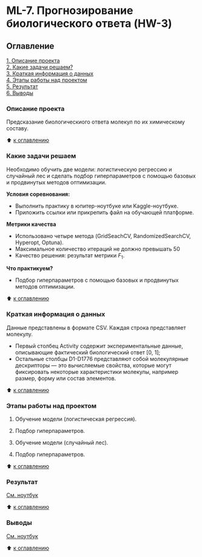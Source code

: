 # ML-7. Прогнозирование биологического ответа (HW-3)

## Оглавление
[1. Описание проекта](https://github.com/EleonoraRR/sf_data_science/tree/main/HW/README.md#описание-проекта)  
[2. Какие задачи решаем?](https://github.com/EleonoraRR/sf_data_science/tree/main/HW/README.md#какие-задачи-решаем)  
[3. Краткая информация о данных](https://github.com/EleonoraRR/sf_data_science/tree/main/HW/README.md#краткая-информация-о-данных)  
[4. Этапы работы над проектом](https://github.com/EleonoraRR/sf_data_science/tree/main/HW/README.md#этапы-работы-над-проектом)  
[5. Результат](https://github.com/EleonoraRR/sf_data_science/tree/main/HW/README.md#результат)  
[6. Выводы](https://github.com/EleonoraRR/sf_data_science/tree/main/HW/README.md#выводы)

### Описание проекта
Предсказание биологическиого ответа молекул по их химическому составу.

:arrow_up: [к оглавлению](https://github.com/EleonoraRR/sf_data_science/tree/main/HW/README.md#Оглавление)


### Какие задачи решаем
Необходимо обучить две модели: логистическую регрессию и случайный лес и сделать подбор гиперпараметров с помощью базовых и продвинутых методов оптимизации.

**Условия соревнования:**
- Выполнить практику в юпитер-ноутбуке или Kaggle-ноутбуке.
- Приложить ссылки или прикрепить файл на обучающей платформе.


**Метрики качества** 
- Использовано четыре метода (GridSeachCV, RandomizedSearchCV, Hyperopt, Optuna).
- Максимальное количество итераций не должно превышать 50
- Качество решения: результат метрики $F_1$.



**Что практикуем?**
- Подбор гиперпараметров с помощью базовых и продвинутых методов оптимизации.

:arrow_up: [к оглавлению](https://github.com/EleonoraRR/sf_data_science/tree/main/HW/README.md#Оглавление)

### Краткая информация о данных
Данные представлены в формате CSV. Каждая строка представляет молекулу. 

- Первый столбец Activity содержит экспериментальные данные, описывающие фактический биологический ответ [0, 1]; 
- Остальные столбцы D1-D1776 представляют собой молекулярные дескрипторы — это вычисляемые свойства, которые могут фиксировать некоторые характеристики молекулы, например размер, форму или состав элементов. 

:arrow_up: [к оглавлению](https://github.com/EleonoraRR/sf_data_science/tree/main/HW/README.md#Оглавление)


### Этапы работы над проектом
1. Обучение модели (логистическая регрессия).

2. Подбор гиперпараметров.

3. Обучение модели (случайный лес).

4. Подбор гиперпараметров.



:arrow_up: [к оглавлению](https://github.com/EleonoraRR/sf_data_science/tree/main/HW/README.md#Оглавление)

### Результат
[См. ноутбук](https://github.com/EleonoraRR/sf_data_science/tree/main/HW/ML-7_практика.ipynb#ноутбук) 

:arrow_up: [к оглавлению](https://github.com/EleonoraRR/sf_data_science/tree/main/HW/README.md#Оглавление)


### Выводы
[См. ноутбук](https://github.com/EleonoraRR/sf_data_science/tree/main/HW/ML-7_практика.ipynb#ноутбук) 
 
:arrow_up: [к оглавлению](https://github.com/EleonoraRR/sf_data_science/tree/main/HW/README.md#Оглавление)